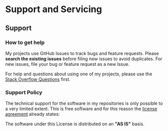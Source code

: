 # Support and Servicing

## Support

### How to get help

My projects use GitHub Issues to track bugs and feature requests. Please **search the existing issues** before filing new issues to avoid duplicates. For new issues, file your bug or feature request as a new Issue.

For help and questions about using one of my projects, please use the [Stack Overflow Questions](https://stackoverflow.com/questions/) first.

### Support Policy

The technical support for the software in my repositories is only possible to a very limited extent. This is free software and for this reason the [license agreement](LICENSE_AGREEMENT) already states:

The software under this License is distributed on an **"AS IS"** basis.
